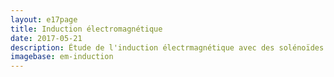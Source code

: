 ```yaml
---
layout: e17page
title: Induction électromagnétique
date: 2017-05-21
description: Étude de l'induction électrmagnétique avec des solénoïdes
imagebase: em-induction
---
```


